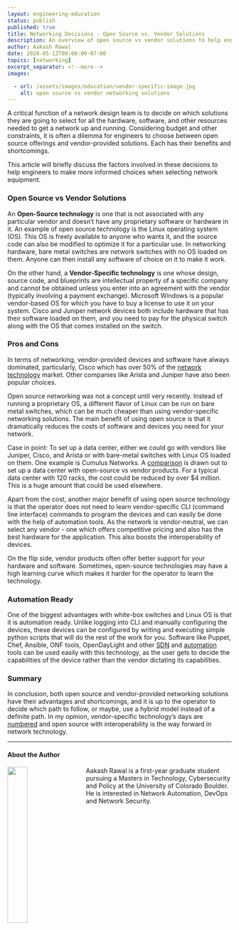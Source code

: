 ```yaml
---
layout: engineering-education
status: publish
published: true
title: Networking Decisions - Open Source vs. Vendor Solutions  
description: An overview of open source vs vendor solutions to help engineers to make a more informed choice when selecting network equipment.
author: Aakash Rawal
date: 2020-05-12T00:00:00-07:00
topics: [networking]
excerpt_separator: <!--more-->
images:

  - url: /assets/images/education/vendor-specific-image.jpg
    alt: open source vs vendor networking solutions
---
```

A critical function of a network design team is to decide on which solutions they are going to select for all the hardware, software, and other resources needed to get a network up and running. Considering budget and other constraints, it is often a dilemma for engineers to choose between open source offerings and vendor-provided solutions. Each has their benefits and shortcomings.

<!--more-->
This article will briefly discuss the factors involved in these decisions to help engineers to make more informed choices when selecting network equipment.

### Open Source vs Vendor Solutions
An **Open-Source technology** is one that is not associated with any particular vendor and doesn’t have any proprietary software or hardware in it. An example of open source technology is the Linux operating system (OS). This OS is freely available to anyone who wants it, and the source code can also be modified to optimize it for a particular use. In networking hardware, bare metal switches are network switches with no OS loaded on them. Anyone can then install any software of choice on it to make it work.

On the other hand, a **Vendor-Specific technology** is one whose design, source code, and blueprints are intellectual property of a specific company and cannot be obtained unless you enter into an agreement with the vendor (typically involving a payment exchange). Microsoft Windows is a popular vendor-based OS for which you have to buy a license to use it on your system. Cisco and Juniper network devices both include hardware that has their software loaded on them, and you need to pay for the physical switch along with the OS that comes installed on the switch.

### Pros and Cons
In terms of networking, vendor-provided devices and software have always dominated, particularly, Cisco which has over 50% of the [network technology](https://www.networkworld.com/article/3038301/ciscos-dominance-continues.html) market. Other companies like Arista and Juniper have also been popular choices.

Open source networking was not a concept until very recently. Instead of running a proprietary OS, a different flavor of Linux can be run on bare metal switches, which can be much cheaper than using vendor-specific networking solutions. The main benefit of using open source is that it dramatically reduces the costs of software and devices you need for your network.

Case in point: To set up a data center, either we could go with vendors like Juniper, Cisco, and Arista or with bare-metal switches with Linux OS loaded on them. One example is Cumulus Networks. A [comparison](https://cumulusnetworks.com/products/total-cost-ownership/) is drawn out to set up a data center with open-source vs vendor products. For a typical data center with 120 racks, the cost could be reduced by over $4 million. This is a huge amount that could be used elsewhere.

Apart from the cost, another major benefit of using open source technology is that the operator does not need to learn vendor-specific CLI (command line interface) commands to program the devices and can easily be done with the help of automation tools. As the network is vendor-neutral, we can select any vendor - one which offers competitive pricing and also has the best hardware for the application. This also boosts the interoperability of devices.

On the flip side, vendor products often offer better support for your hardware and software. Sometimes, open-source technologies may have a high learning curve which makes it harder for the operator to learn the technology.

### Automation Ready
One of the biggest advantages with white-box switches and Linux OS is that it is automation ready. Unlike logging into CLI and manually configuring the devices, these devices can be configured by writing and executing simple python scripts that will do the rest of the work for you. Software like Puppet, Chef, Ansible, ONF tools, OpenDayLight and other [SDN](https://www.networkcomputing.com/networking/10-sdn-platform-options) and [automation](https://www.rogerperkin.co.uk/network-automation/tools/) tools can be used easily with this technology, as the user gets to decide the capabilities of the device rather than the vendor dictating its capabilities.

### Summary
In conclusion, both open source and vendor-provided networking solutions have their advantages and shortcomings, and it is up to the operator to decide which path to follow, or maybe, use a hybrid model instead of a definite path. In my opinion, vendor-specific technology’s days are [numbered](https://techcrunch.com/2019/01/12/how-open-source-software-took-over-the-world/) and open source with interoperability is the way forward in network technology.

---

#### About the Author
<img style="float: left; padding-right: 5%; margin-bottom: 10px; width:30%;" src="/assets/images/education/authors/aakash-rawal.jpeg">Aakash Rawal is  a first-year graduate student pursuing a Masters in Technology, Cybersecurity and Policy at the University of Colorado Boulder. He is interested in Network Automation, DevOps and Network Security.
